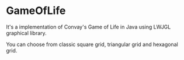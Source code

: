 # GameOfLife
It's a implementation of Convay's Game of Life in Java using LWJGL graphical library.

You can choose from classic square grid, triangular grid and hexagonal grid.
